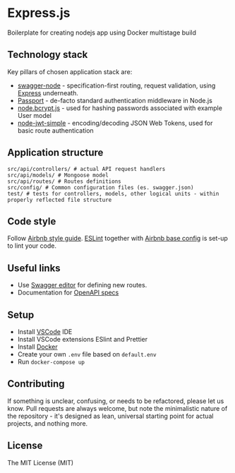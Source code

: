 # Express.js
Boilerplate for creating nodejs app using Docker multistage build

## Technology stack

Key pillars of chosen application stack are:
* [swagger-node](https://github.com/swagger-api/swagger-node) - specification-first routing, request validation, using [Express](https://expressjs.com/) underneath.
* [Passport](http://passportjs.org/) - de-facto standard authentication middleware in Node.js
* [node.bcrypt.js](https://github.com/kelektiv/node.bcrypt.js) - used for hashing passwords associated with example User model
* [node-jwt-simple](https://github.com/hokaccha/node-jwt-simple) - encoding/decoding JSON Web Tokens, used for basic route authentication

## Application structure

```
src/api/controllers/ # actual API request handlers
src/api/models/ # Mongoose model
src/api/routes/ # Routes definitions
src/config/ # Common configuration files (es. swagger.json)
test/ # tests for controllers, models, other logical units - within properly reflected file structure
```

## Code style

Follow [Airbnb style guide](https://github.com/airbnb/javascript). [ESLint](http://eslint.org/) together with [Airbnb base config](https://www.npmjs.com/package/eslint-config-airbnb-base) is set-up to lint your code.

## Useful links

* Use [Swagger editor](editor.swagger.io) for defining new routes.
* Documentation for [OpenAPI specs](https://swagger.io/specification/v2/)

## Setup 

* Install [VSCode](https://code.visualstudio.com/) IDE
* Install VSCode extensions ESlint and Prettier
* Install [Docker](https://docs.docker.com/install/)
* Create your own `.env` file based on `default.env`
* Run `docker-compose up`

## Contributing

If something is unclear, confusing, or needs to be refactored, please let us know. Pull requests are always welcome, but note the minimalistic nature of the repository - it's designed as lean, universal starting point for actual projects, and nothing more.

## License
The MIT License (MIT)
